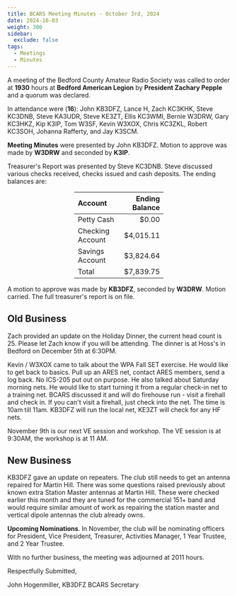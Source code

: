 ```yaml
---
title: BCARS Meeting Minutes - October 3rd, 2024
date: 2024-10-03
weight: 300
sidebar:
  exclude: false
tags:
  - Meetings
  - Minutes
---
```


A meeting of the Bedford County Amateur Radio Society was called to order at **1930** hours at **Bedford American Legion** by **President Zachary Pepple** and a quorum was declared.

In attendance were (**16**): <!--more--> John KB3DFZ, Lance H, Zach KC3KHK, Steve KC3DNB, Steve KA3UDR, Steve KE3ZT, Ellis KC3WMI, Bernie W3DRW, Gary KC3HKZ, Kip K3IP, Tom W3SF, Kevin W3XOX, Chris KC3ZKL, Robert KC3SOH, Johanna Rafferty, and Jay K3SCM.

**Meeting Minutes** were presented by John KB3DFZ. Motion to approve was made by **W3DRW** and seconded by **K3IP**.

Treasurer's Report was presented by Steve KC3DNB. Steve discussed various checks received, checks issued and cash deposits. The ending balances are:


<p><div style="margin-left: auto;
            margin-right: auto;
            width: 40%;">


|  Account          | Ending Balance |
|:------------------|---------------:|
| Petty Cash        |          $0.00 |
| Checking Account  |      $4,015.11 |
| Savings Account   |      $3,824.64 |
| Total             |      $7,839.75 |


</div></p>


A motion to approve was made by **KB3DFZ**, seconded by **W3DRW**. Motion carried. The full treasurer's report is on file.

## Old Business

Zach provided an update on the Holiday Dinner, the current  head count is 25. Please let Zach know
if you will be attending. The dinner is at Hoss's in Bedford on December 5th at 6:30PM. 

Kevin / W3XOX came to talk about the WPA Fall SET exercise. He would like to get back to basics. Pull up an ARES net, contact ARES members, send a log back.  No ICS-205 put out on purpose. He also talked about Saturday morning nets. He would like to start turning it from a regular check-in net to a training net. BCARS discussed it and will do firehouse run - visit a firehall and check in. If you can't visit a firehall, just check into the net. The time is 10am till 11am. KB3DFZ will run the local net, KE3ZT will check for any HF nets.

November 9th is our next VE session and workshop. The VE session is at 9:30AM, the workshop is at 11 AM.

## New Business

KB3DFZ gave an update on repeaters. The club still needs to get an antenna repaired for Martin Hill. There was some questions raised previously about known extra Station Master antennas at Martin Hill. These were checked earlier this month and they are tuned for the commercial 151+ band and would require similar amount of work as repairing the station master and vertical dipole antennas the club already owns. 

**Upcoming Nominations**.  In November, the club will be nominating officers for President, Vice President, Treasurer, Activities Manager, 1 Year Trustee, and 2 Year Trustee. 

With no further business, the meeting was adjourned at 2011 hours.

Respectfully Submitted,  


John Hogenmiller, KB3DFZ
BCARS Secretary  
 
